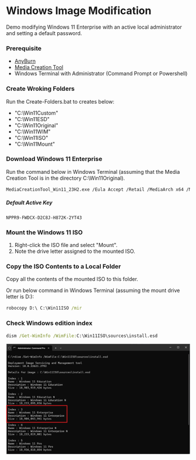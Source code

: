 # Windows Image Modification
Demo modifying Windows 11 Enterprise with an active local administrator and setting a default password.

### Prerequisite
* [AnyBurn](https://www.anyburn.com/)
* [Media Creation Tool](https://www.microsoft.com/software-download/windows11)
* Windows Terminal with Administrator (Command Prompt or Powershell)

### Create Wroking Folders
Run the Create-Folders.bat to creates below:
* "C:\Win11Custom"
* "C:\Win11ESD"
* "C:\Win11Original"
* "C:\Win11WIM"
* "C:\Win11ISO"
* "C:\Win11Mount"

### Download Windows 11 Enterprise
Run the command below in Windows Terminal (assuming that the Media Creation Tool is in the directory C:\Win11Original).
```bash
MediaCreationTool_Win11_23H2.exe /Eula Accept /Retail /MediaArch x64 /MediaLangCode en-US /MediaEdition Enterprise
```
##### Default Active Key
```
NPPR9-FWDCX-D2C8J-H872K-2YT43
```

### Mount the Windows 11 ISO
1. Right-click the ISO file and select "Mount".
2. Note the drive letter assigned to the mounted ISO.

### Copy the ISO Contents to a Local Folder
Copy all the contents of the mounted ISO to this folder.

Or run below command in Windows Terminal (assuming the mount drive letter is D:):
```bat
robocopy D:\ C:\Win11ISO /mir
```

### Check Windows edition index
```bat
dism /Get-WimInfo /WimFile:C:\Win11ISO\sources\install.esd
```

![Windows Edition Index](https://github.com/Pastelmood/windows-image-modification/blob/main/img/image_001.jpg "Windows Edition Index")
